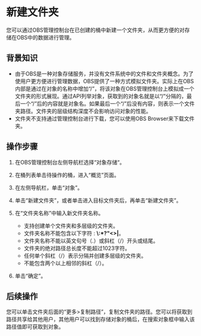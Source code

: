 # 新建文件夹<a name="zh-cn_topic_0045829103"></a>

您可以通过OBS管理控制台在已创建的桶中新建一个文件夹，从而更方便的对存储在OBS中的数据进行管理。

## 背景知识<a name="section53108166"></a>

-   由于OBS是一种对象存储服务，并没有文件系统中的文件和文件夹概念。为了使用户更方便进行管理数据，OBS提供了一种方式模拟文件夹。实际上在OBS内部是通过在对象的名称中增加“/”，将该对象在OBS管理控制台上模拟成一个文件夹的形式展现。通过API列举对象，获取到的对象名就是以“/”分隔的，最后一个“/”后的内容就是对象名。如果最后一个“/”后没有内容，则表示一个文件夹路径。文件夹的层级结构深度不会影响访问对象的性能。
-   文件夹不支持通过管理控制台进行下载，您可以使用OBS Browser来下载文件夹。

## 操作步骤<a name="section8211449"></a>

1.  在OBS管理控制台左侧导航栏选择“对象存储“。
2.  在桶列表单击待操作的桶，进入“概览”页面。
3.  在左侧导航栏，单击“对象”。
4.  单击“新建文件夹”，或者单击进入目标文件夹后，再单击“新建文件夹”。
5.  在“文件夹名称”中输入新文件夹名称。
    -   支持创建单个文件夹和多层级的文件夹。
    -   文件夹名称不能包含以下字符 :  **\\:\*?"<\>|**。
    -   文件夹名称不能以英文句号（.）或斜杠（/）开头或结尾。
    -   文件夹的绝对路径总长度不能超过1023字符。
    -   任何单个斜杠（/）表示分隔并创建多层级的文件夹。
    -   不能包含两个以上相邻的斜杠（/）。

6.  单击“确定”。

## 后续操作<a name="section184966221382"></a>

您可以单击文件夹后面的“更多\>复制路径”，复制文件夹的路径。您可以将获取到路径共享给其他用户，其他用户可以找到存储对象的桶后，在搜索对象框中输入该路径值即可获取到对象。

